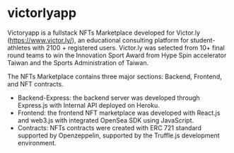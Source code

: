 # victorlyapp
Victoryapp is a fullstack NFTs Marketplace developed for Victor.ly (https://www.victor.ly/), an educational consulting platform for student-athletes with 2100 + registered users. 
Victor.ly was selected from 10+ final round teams to win the Innovation Sport Award from Hype Spin accelerator Taiwan and the Sports Administration of Taiwan. 

The NFTs Marketplace contains three major sections: Backend, Frontend, and NFT contracts. 
- Backend-Express: the backend server was developed through Express.js with Internal API deployed on Heroku. 
- Frontend: the frontend NFT marketplace was developed with React.js and web3.js with integrated OpenSea SDK using JavaScript. 
- Contracts: NFTs contracts were created with ERC 721 standard supported by Openzeppelin, supported by the Truffle.js  development environment.

